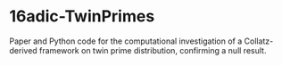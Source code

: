 # 16adic-TwinPrimes
Paper and Python code for the computational investigation of a Collatz-derived framework on twin prime distribution, confirming a null result.
